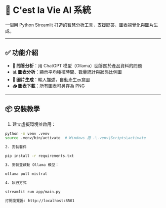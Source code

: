 # 🥬 C'est la Vie AI 系統

一個用 Python Streamlit 打造的智慧分析工具，支援問答、圖表視覺化與圖片生成。

---

## ✅ 功能介紹

- **💬 問答分析**：用 ChatGPT 模型（Ollama）回答關於產品資料的問題  
- **📊 圖表分析**：顯示平均種植時間、數量統計與狀態比例圖  
- **🎨 圖片生成**：輸入描述，自動產生示意圖  
- **📥 圖表下載**：所有圖表可另存為 PNG

---

## 📦 安裝教學

1. 建立虛擬環境並啟用：

```bash
python -m venv .venv
source .venv/bin/activate  # Windows 用 .\.venv\Scripts\activate

2. 安裝套件

pip install -r requirements.txt

3. 安裝並啟動 Ollama 模型：

ollama pull mistral

4. 執行方式

streamlit run app/main.py

打開瀏覽器: http://localhost:8501
